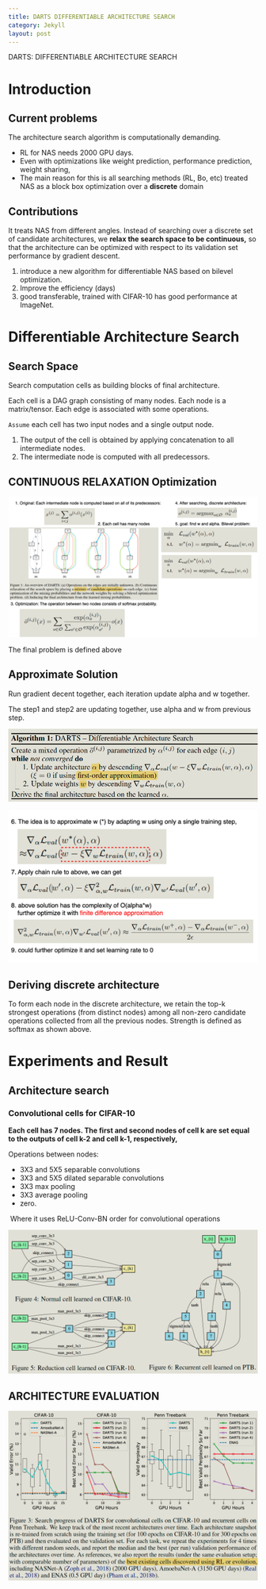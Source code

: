 ```yaml
---
title: DARTS DIFFERENTIABLE ARCHITECTURE SEARCH
category: Jekyll
layout: post
---
```


DARTS: DIFFERENTIABLE ARCHITECTURE SEARCH

# Introduction

## Current problems

The architecture search algorithm is computationally demanding.

- RL for NAS needs 2000 GPU days.
- Even with optimizations like weight prediction, performance prediction,  weight sharing, 
- The main reason for this is all searching methods (RL, Bo, etc) treated NAS as a block box optimization over a **discrete** domain

## Contributions

It treats NAS from different angles. Instead of searching over a discrete set of candidate architectures, we **relax the search space to be continuous,** so that the architecture can be optimized with respect to its validation set performance by gradient descent.

1. introduce a new algorithm for differentiable NAS based on bilevel optimization.
2. Improve the efficiency (days)
3. good transferable, trained with CIFAR-10 has good performance at ImageNet.

# Differentiable Architecture Search

## Search Space

Search computation cells as building blocks of final architecture. 

Each cell is a DAG graph consisting of many nodes. Each node is a matrix/tensor. Each edge is associated with some operations.

`Assume` each cell has two input nodes and a single output node.

1. The output of the cell is obtained by applying concatenation to all intermediate nodes.
2. The intermediate node is computed with all predecessors. 

## CONTINUOUS RELAXATION Optimization

![image-20220427221154302](../imgs/image-20220427221154302.png)

The final problem is defined above

## Approximate Solution

Run gradient decent together, each iteration update alpha and w together. 

The step1 and step2 are updating together, use alpha and w from previous step.

![image-20220427221114843](../imgs/image-20220427221114843.png)

![image-20220427221950638](../imgs/image-20220427221950638.png)

## Deriving discrete architecture

To form each node in the discrete architecture, we retain the top-k strongest operations (from distinct nodes) among all non-zero candidate operations collected from all the previous nodes. Strength is defined as softmax as shown above.

# Experiments and Result

## Architecture search

### Convolutional cells for CIFAR-10

**Each cell has 7 nodes. The first and second nodes of cell k are set equal to the outputs of cell k-2 and cell k-1, respectively,**

Operations between nodes:

- 3X3 and 5X5 separable convolutions
- 3X3 and 5X5 dilated separable convolutions
- 3X3 max pooling
- 3X3 average pooling
- zero.

​	Where it uses ReLU-Conv-BN order for convolutional operations

![image-20220427222735713](../imgs/image-20220427222735713.png)

## ARCHITECTURE EVALUATION



![image-20220427222829736](../imgs/image-20220427222829736.png)













